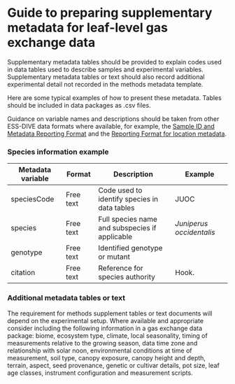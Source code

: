 # Guide to preparing supplementary metadata for leaf-level gas exchange data
Supplementary metadata tables should be provided to explain codes used in data tables used to describe samples and experimental variables. Supplementary metadata tables or text should also record additional experimental detail not recorded in the methods metadata template. 

Here are some typical examples of how to present these metadata. Tables should be included in data packages as .csv files.

Guidance on variable names and descriptions should be taken from other ESS-DIVE data formats where available, for example, the [Sample ID and Metadata Reporting Format](https://github.com/ess-dive-community/essdive-sample-id-metadata) and the [Reporting Format for location metadata](https://github.com/ess-dive-community/essdive-location-metadata). 

### Species information example
**Metadata variable**|**Format**|**Description**|**Example**
-----|-----|-----|-----
speciesCode|Free text|Code used to identify species in data tables|JUOC
species |Free text|Full species name and subspecies if applicable|*Juniperus occidentalis*
genotype|Free text|Identified genotype or mutant| 
citation|Free text|Reference for species authority|Hook.

### Additional metadata tables or text
The requirement for methods supplement tables or text documents will depend on the experimental setup. Where available and appropriate consider including the following information in a gas exchange data package: biome, ecosystem type, climate, local seasonality, timing of measurements relative to the growing season, data time zone and relationship with solar noon, environmental conditions at time of measurement, soil type, canopy exposure, canopy height and depth, terrain, aspect, seed provenance, genetic or cultivar details, pot size, leaf age classes, instrument configuration and measurement scripts.
